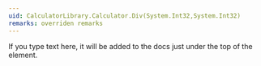 ```yaml
---
uid: CalculatorLibrary.Calculator.Div(System.Int32,System.Int32)
remarks: overriden remarks
---
```


If you type text here, it will be added to the docs just under the top of the element.